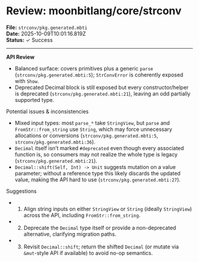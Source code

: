 # Review: moonbitlang/core/strconv

**File:** `strconv/pkg.generated.mbti`  
**Date:** 2025-10-09T10:01:16.819Z  
**Status:** ✓ Success

---

**API Review**
- Balanced surface: covers primitives plus a generic `parse` (`strconv/pkg.generated.mbti:5`); `StrConvError` is coherently exposed with `Show`.
- Deprecated Decimal block is still exposed but every constructor/helper is deprecated (`strconv/pkg.generated.mbti:21`), leaving an odd partially supported type.

Potential issues & inconsistencies
- Mixed input types: most `parse_*` take `StringView`, but `parse` and `FromStr::from_string` use `String`, which may force unnecessary allocations or conversions (`strconv/pkg.generated.mbti:5`, `strconv/pkg.generated.mbti:36`).
- `Decimal` itself isn’t marked `#deprecated` even though every associated function is, so consumers may not realize the whole type is legacy (`strconv/pkg.generated.mbti:21`).
- `Decimal::shift(Self, Int) -> Unit` suggests mutation on a value parameter; without a reference type this likely discards the updated value, making the API hard to use (`strconv/pkg.generated.mbti:27`).

Suggestions
- 1) Align string inputs on either `StringView` or `String` (ideally `StringView`) across the API, including `FromStr::from_string`.
- 2) Deprecate the `Decimal` type itself or provide a non-deprecated alternative, clarifying migration paths.
- 3) Revisit `Decimal::shift`; return the shifted `Decimal` (or mutate via `&mut`-style API if available) to avoid no-op semantics.
